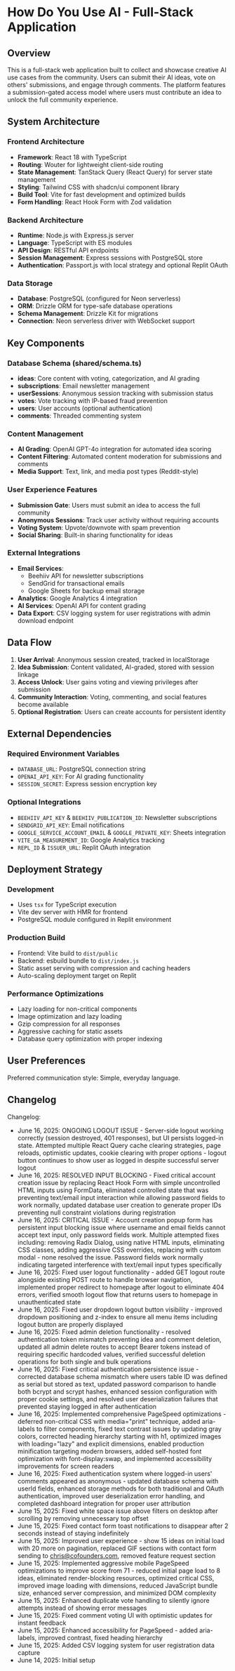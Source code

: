 # How Do You Use AI - Full-Stack Application

## Overview

This is a full-stack web application built to collect and showcase creative AI use cases from the community. Users can submit their AI ideas, vote on others' submissions, and engage through comments. The platform features a submission-gated access model where users must contribute an idea to unlock the full community experience.

## System Architecture

### Frontend Architecture
- **Framework**: React 18 with TypeScript
- **Routing**: Wouter for lightweight client-side routing
- **State Management**: TanStack Query (React Query) for server state management
- **Styling**: Tailwind CSS with shadcn/ui component library
- **Build Tool**: Vite for fast development and optimized builds
- **Form Handling**: React Hook Form with Zod validation

### Backend Architecture
- **Runtime**: Node.js with Express.js server
- **Language**: TypeScript with ES modules
- **API Design**: RESTful API endpoints
- **Session Management**: Express sessions with PostgreSQL store
- **Authentication**: Passport.js with local strategy and optional Replit OAuth

### Data Storage
- **Database**: PostgreSQL (configured for Neon serverless)
- **ORM**: Drizzle ORM for type-safe database operations
- **Schema Management**: Drizzle Kit for migrations
- **Connection**: Neon serverless driver with WebSocket support

## Key Components

### Database Schema (shared/schema.ts)
- **ideas**: Core content with voting, categorization, and AI grading
- **subscriptions**: Email newsletter management
- **userSessions**: Anonymous session tracking with submission status
- **votes**: Vote tracking with IP-based fraud prevention
- **users**: User accounts (optional authentication)
- **comments**: Threaded commenting system

### Content Management
- **AI Grading**: OpenAI GPT-4o integration for automated idea scoring
- **Content Filtering**: Automated content moderation for submissions and comments
- **Media Support**: Text, link, and media post types (Reddit-style)

### User Experience Features
- **Submission Gate**: Users must submit an idea to access the full community
- **Anonymous Sessions**: Track user activity without requiring accounts
- **Voting System**: Upvote/downvote with spam prevention
- **Social Sharing**: Built-in sharing functionality for ideas

### External Integrations
- **Email Services**: 
  - Beehiiv API for newsletter subscriptions
  - SendGrid for transactional emails
  - Google Sheets for backup email storage
- **Analytics**: Google Analytics 4 integration
- **AI Services**: OpenAI API for content grading
- **Data Export**: CSV logging system for user registrations with admin download endpoint

## Data Flow

1. **User Arrival**: Anonymous session created, tracked in localStorage
2. **Idea Submission**: Content validated, AI-graded, stored with session linkage
3. **Access Unlock**: User gains voting and viewing privileges after submission
4. **Community Interaction**: Voting, commenting, and social features become available
5. **Optional Registration**: Users can create accounts for persistent identity

## External Dependencies

### Required Environment Variables
- `DATABASE_URL`: PostgreSQL connection string
- `OPENAI_API_KEY`: For AI grading functionality
- `SESSION_SECRET`: Express session encryption key

### Optional Integrations
- `BEEHIIV_API_KEY` & `BEEHIIV_PUBLICATION_ID`: Newsletter subscriptions
- `SENDGRID_API_KEY`: Email notifications
- `GOOGLE_SERVICE_ACCOUNT_EMAIL` & `GOOGLE_PRIVATE_KEY`: Sheets integration
- `VITE_GA_MEASUREMENT_ID`: Google Analytics tracking
- `REPL_ID` & `ISSUER_URL`: Replit OAuth integration

## Deployment Strategy

### Development
- Uses `tsx` for TypeScript execution
- Vite dev server with HMR for frontend
- PostgreSQL module configured in Replit environment

### Production Build
- Frontend: Vite build to `dist/public`
- Backend: esbuild bundle to `dist/index.js`
- Static asset serving with compression and caching headers
- Auto-scaling deployment target on Replit

### Performance Optimizations
- Lazy loading for non-critical components
- Image optimization and lazy loading
- Gzip compression for all responses
- Aggressive caching for static assets
- Database query optimization with proper indexing

## User Preferences

Preferred communication style: Simple, everyday language.

## Changelog

Changelog:
- June 16, 2025: ONGOING LOGOUT ISSUE - Server-side logout working correctly (session destroyed, 401 responses), but UI persists logged-in state. Attempted multiple React Query cache clearing strategies, page reloads, optimistic updates, cookie clearing with proper options - logout button continues to show user as logged in despite successful server logout
- June 16, 2025: RESOLVED INPUT BLOCKING - Fixed critical account creation issue by replacing React Hook Form with simple uncontrolled HTML inputs using FormData, eliminated controlled state that was preventing text/email input interaction while allowing password fields to work normally, updated database user creation to generate proper IDs preventing null constraint violations during registration
- June 16, 2025: CRITICAL ISSUE - Account creation popup form has persistent input blocking issue where username and email fields cannot accept text input, only password fields work. Multiple attempted fixes including: removing Radix Dialog, using native HTML inputs, eliminating CSS classes, adding aggressive CSS overrides, replacing with custom modal - none resolved the issue. Password fields work normally indicating targeted interference with text/email input types specifically
- June 16, 2025: Fixed user logout functionality - added GET logout route alongside existing POST route to handle browser navigation, implemented proper redirect to homepage after logout to eliminate 404 errors, verified smooth logout flow that returns users to homepage in unauthenticated state
- June 16, 2025: Fixed user dropdown logout button visibility - improved dropdown positioning and z-index to ensure all menu items including logout button are properly displayed
- June 16, 2025: Fixed admin deletion functionality - resolved authentication token mismatch preventing idea and comment deletion, updated all admin delete routes to accept Bearer tokens instead of requiring specific hardcoded values, verified successful deletion operations for both single and bulk operations
- June 16, 2025: Fixed critical authentication persistence issue - corrected database schema mismatch where users table ID was defined as serial but stored as text, updated password comparison to handle both bcrypt and scrypt hashes, enhanced session configuration with proper cookie settings, and resolved user deserialization failures that prevented staying logged in after authentication
- June 16, 2025: Implemented comprehensive PageSpeed optimizations - deferred non-critical CSS with media="print" technique, added aria-labels to filter components, fixed text contrast issues by updating gray colors, corrected heading hierarchy starting with h1, optimized images with loading="lazy" and explicit dimensions, enabled production minification targeting modern browsers, added self-hosted font optimization with font-display:swap, and implemented accessibility improvements for screen readers
- June 16, 2025: Fixed authentication system where logged-in users' comments appeared as anonymous - updated database schema with userId fields, enhanced storage methods for both traditional and OAuth authentication, improved user deserialization error handling, and completed dashboard integration for proper user attribution
- June 15, 2025: Fixed white space issue above filters on desktop after scrolling by removing unnecessary top offset
- June 15, 2025: Fixed contact form toast notifications to disappear after 2 seconds instead of staying indefinitely
- June 15, 2025: Improved user experience - show 15 ideas on initial load with 20 more on pagination, replaced GIF sections with contact form sending to chris@cofounders.com, removed feature request section
- June 15, 2025: Implemented aggressive mobile PageSpeed optimizations to improve score from 71 - reduced initial page load to 8 ideas, eliminated render-blocking resources, optimized critical CSS, improved image loading with dimensions, reduced JavaScript bundle size, enhanced server compression, and minimized DOM complexity
- June 15, 2025: Enhanced duplicate vote handling to silently ignore attempts instead of showing error messages
- June 15, 2025: Fixed comment voting UI with optimistic updates for instant feedback
- June 15, 2025: Enhanced accessibility for PageSpeed - added aria-labels, improved contrast, fixed heading hierarchy
- June 15, 2025: Added CSV logging system for user registration data capture
- June 14, 2025: Initial setup